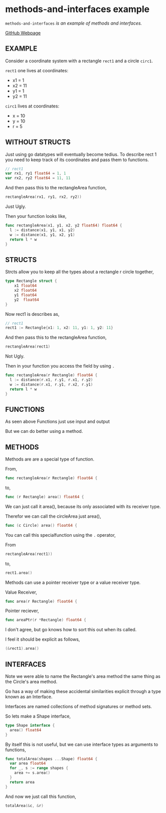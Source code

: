 # methods-and-interfaces example

`methods-and-interfaces` _is an example of methods and interfaces._

[GitHub Webpage](https://jeffdecola.github.io/my-go-examples/)

## EXAMPLE

Consider a coordinate system with a rectangle  `rect1` and a circle `circ1`.

`rect1` one lives at coordinates:

* x1 = 1
* x2 = 11
* y1 = 1
* y2 = 11

`circ1` lives at coordinates:

* x = 10
* y = 10
* r = 5

## WITHOUT STRUCTS

Just using go datatypes will eventually become tedius.
To describe rect 1 you need to keep track of its coordinates
and pass them to functions.

```go
// rect1
var rx1, ry1 float64 = 1, 1
var rx2, ry2 float64 = 11, 11
```

And then pass this to the rectangleArea function,

```go
rectangleArea(rx1, ry1, rx2, ry2))
```

Just Ugly.

Then your function looks like,

```go
func rectangleArea(x1, y1, x2, y2 float64) float64 {
  l := distance(x1, y1, x1, y2)
  w := distance(x1, y1, x2, y1)
  return l * w
}
```

## STRUCTS

Strcts allow you to keep all the types about a rectangle r circle together,

```go
type Rectangle struct {
    x1 float64
    x2 float64
    y1 float64
    y2  float64
}
```

Now rect1 is describes as,

```go
// rect1
rect1 := Rectangle{x1: 1, x2: 11, y1: 1, y2: 11}
```

And then pass this to the rectangleArea function,

```go
rectangleArea(rect1)
```

Not Ugly.

Then in your function you access the field by using `.`

```go
func rectangleArea(r Rectangle) float64 {
  l := distance(r.x1, r.y1, r.x1, r.y2)
  w := distance(r.x1, r.y1, r.x2, r.y1)
  return l * w
}
```

## FUNCTIONS

As seen above Functions just use input and output

But we can do better using a method.

## METHODS

Methods are are a special type of function.

From,

```go
func rectangleArea(r Rectangle) float64 {
```

to,

```go
func (r Rectangle) area() float64 {
```

We can just call it area(), because its only associated with its receiver type.

Therefor we can call the circleArea just area(),

```go
func (c Circle) area() float64 {
```

You can call this specialfunction using the `.` operator,

From

```go
rectangleArea(rect1))
```

to,

```go
rect1.area()
```

Methods can use a pointer receiver type or a value receiver type.

Value Receiver,

```go
func area(r Rectangle) float64 {
```

Pointer reciever,

```go
func areaPtr(r *Rectangle) float64 {
```

I don't agree, but go knows how to sort this out when its called.

I feel it should be explicit as follows,

```go
(&rect1).area()
```

## INTERFACES

Note we were able to name the Rectangle's area method the same thing
as the Circle's area method.

Go has a way of making these accidental similarities explicit
through a type known as an Interface.

Interfaces are named collections of method signatures or method sets.

So lets make a Shape interface,

```go
type Shape interface {
  area() float64
}
```

By itself this is not useful, but we can use interface types
as arguments to functions,

```go
func totalArea(shapes ...Shape) float64 {
  var area float64
  for _, s := range shapes {
    area += s.area()
  }
  return area
}
```

And now we just call this function,

```go
totalArea(&c, &r)
```
